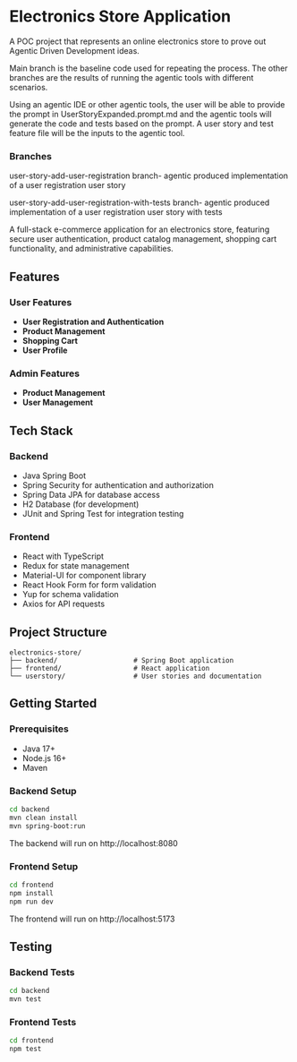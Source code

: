# Electronics Store Application

A POC project that represents an online electronics store to prove out Agentic Driven Development ideas.

Main branch is the baseline code used for repeating the process.  The other branches are the results of running the agentic tools with different scenarios.

Using an agentic IDE or other agentic tools, the user will be able to provide the prompt in UserStoryExpanded.prompt.md and the agentic tools will generate the code and tests based on the prompt.  A user story and test feature file will be the inputs to the agentic tool.

### Branches
user-story-add-user-registration branch- agentic produced implementation of a user registration user story

user-story-add-user-registration-with-tests branch- agentic produced implementation of a user registration user story with tests


A full-stack e-commerce application for an electronics store, featuring secure user authentication, product catalog management, shopping cart functionality, and administrative capabilities.

## Features

### User Features
- **User Registration and Authentication**
- **Product Management**
- **Shopping Cart**
- **User Profile**

### Admin Features
- **Product Management**
- **User Management**

## Tech Stack

### Backend
- Java Spring Boot
- Spring Security for authentication and authorization
- Spring Data JPA for database access
- H2 Database (for development)
- JUnit and Spring Test for integration testing

### Frontend
- React with TypeScript
- Redux for state management
- Material-UI for component library
- React Hook Form for form validation
- Yup for schema validation
- Axios for API requests

## Project Structure

```
electronics-store/
├── backend/                   # Spring Boot application
├── frontend/                  # React application
└── userstory/                 # User stories and documentation
```

## Getting Started

### Prerequisites
- Java 17+
- Node.js 16+
- Maven

### Backend Setup
```bash
cd backend
mvn clean install
mvn spring-boot:run
```
The backend will run on http://localhost:8080

### Frontend Setup
```bash
cd frontend
npm install
npm run dev
```
The frontend will run on http://localhost:5173

## Testing

### Backend Tests
```bash
cd backend
mvn test
```

### Frontend Tests
```bash
cd frontend
npm test
```



